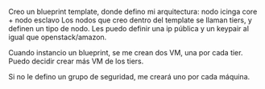 Creo un blueprint template, donde defino mi arquitectura: nodo icinga core + nodo esclavo
Los nodos que creo dentro del template se llaman tiers, y definen un tipo de nodo.
Les puedo definir una ip pública y un keypair al igual que openstack/amazon.

Cuando instancio un blueprint, se me crean dos VM, una por cada tier.
Puedo decidir crear más VM de los tiers.

Si no le defino un grupo de seguridad, me creará uno por cada máquina.

